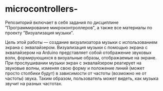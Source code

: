 # microcontrollers-
Репозиторий включает в себя задания по дисциплине "Программирование микроконтроллеров", а также все материалы по проекту "Визуализация музыки".

Цель этой работы — создание визуализатора музыки с использованием экрана с эквалайзером. Визуализация музыки с помощью экрана с эквалайзером на Arduino  представляет собой отображение звуковых волн, формирующихся в визуальные образы, отображаемые на экране. При прослушивании музыки экран с эквалайзером реагирует на звуковые волны, изменяя свою форму и положение линий (может просто столбики будут) в зависимости от частоты (возможно не от частоты) звука. Таким образом, пользователь может видеть, как музыка звучит на разных частотах.
